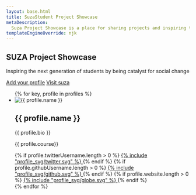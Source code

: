 ```yaml
---
layout: base.html
title: SuzaStudent Project Showcase
metaDescription:
  Suza Project Showcase is a place for sharing projects and inspiring the next generation of students.
templateEngineOverride: njk
---
```

<section class="hero">
  <div class="hero__content">
    <h1 class="hero__contentHeadline">SUZA Project Showcase</h1>
    <p class="hero__contentByline">Inspiring the next generation of students by being catalyst for social change
    </p>
    <div class="hero__buttons">
      <a href="https://github.com/ahmad1284/ssps#readme" target="_blank"
      class="hero__button"
      >Add your profile</a>
      <a href="https://suza.ac.tz" target="_blank" class="hero__button hero__button--alt">Visit suza</a>
    </div>
  </div>
</section>

<section>
  <ul class="profiles">
  {% for key, profile in profiles %}
      <li class="profiles__item">
        <span class="profiles__itemImgWrapper">
          <img src="/images/{{ key }}.jpeg" alt="{{ profile.name }}" />
        </span>
        <span class="profiles__itemTextWrapper">
          <h2 class="profiles__itemName">{{ profile.name }}</h2>
          <p class="profiles__itemBio">{{ profile.bio }}</p>
          <p class="profiles__itemCourse">{{ profile.course}}</p>
          <span class="profiles__itemSocials">
            {% if profile.twitterUsername.length > 0 %}
              <a href="https://twitter.com/{{ profile.twitterUsername }}" 
                target="_blank" 
                title="{{ profile.name }} on Twitter">
                {% include "profile_svg/twitter.svg" %}
              </a>
            {% endif %}
            {% if profile.githubUsername.length > 0 %}
              <a href="https://github.com/{{ profile.githubUsername }}" 
              target="_blank"
              title="{{ profile.name }} on Github">
                {% include "profile_svg/github.svg" %}
              </a>
            {% endif %}
            {% if profile.website.length > 0 %}
              <a href="{{ profile.website }}" 
                target="_blank" title="{{ profile.name }}'s Website">
                {% include "profile_svg/globe.svg" %}
              </a>
            {% endif %}
          </span>
        </span>
      </li>
    {% endfor %}
  </ul>
</section>